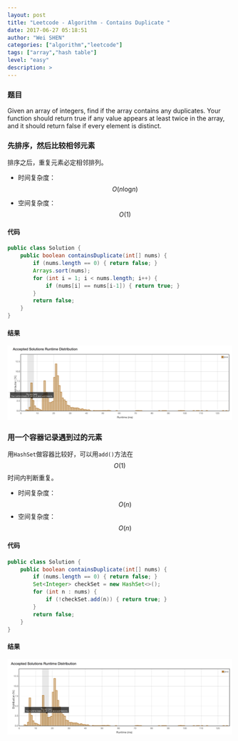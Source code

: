 ```yaml
---
layout: post
title: "Leetcode - Algorithm - Contains Duplicate "
date: 2017-06-27 05:18:51
author: "Wei SHEN"
categories: ["algorithm","leetcode"]
tags: ["array","hash table"]
level: "easy"
description: >
---
```


### 题目
Given an array of integers, find if the array contains any duplicates. Your function should return true if any value appears at least twice in the array, and it should return false if every element is distinct.

### 先排序，然后比较相邻元素
排序之后，重复元素必定相邻排列。
* 时间复杂度：$$O(n\log_{}{n})$$
* 空间复杂度：$$O(1)$$

#### 代码
```java
public class Solution {
    public boolean containsDuplicate(int[] nums) {
        if (nums.length == 0) { return false; }
        Arrays.sort(nums);
        for (int i = 1; i < nums.length; i++) {
            if (nums[i] == nums[i-1]) { return true; }
        }
        return false;
    }
}
```

#### 结果
![contains-duplicate-1](/images/leetcode/contains-duplicate-1.png)


### 用一个容器记录遇到过的元素
用`HashSet`做容器比较好，可以用`add()`方法在 $$O(1)$$ 时间内判断重复。
* 时间复杂度：$$O(n)$$
* 空间复杂度：$$O(n)$$


#### 代码
```java
public class Solution {
    public boolean containsDuplicate(int[] nums) {
        if (nums.length == 0) { return false; }
        Set<Integer> checkSet = new HashSet<>();
        for (int n : nums) {
            if (!checkSet.add(n)) { return true; }
        }
        return false;
    }
}
```

#### 结果
![contains-duplicate-2](/images/leetcode/contains-duplicate-2.png)
